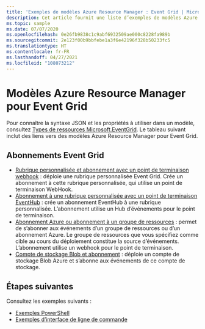```yaml
---
title: 'Exemples de modèles Azure Resource Manager : Event Grid | Microsoft Docs'
description: Cet article fournit une liste d’exemples de modèles Azure Resource Manager pour Azure Event Grid sur GitHub.
ms.topic: sample
ms.date: 07/07/2020
ms.openlocfilehash: 0e26fb9838c1c9abf6932509ae000c8228fa989b
ms.sourcegitcommit: 2e123f00b9bbfebe1a3f6e42196f328b50233fc5
ms.translationtype: HT
ms.contentlocale: fr-FR
ms.lasthandoff: 04/27/2021
ms.locfileid: "108073212"
---
```

# <a name="azure-resource-manager-templates-for-event-grid"></a>Modèles Azure Resource Manager pour Event Grid

Pour connaître la syntaxe JSON et les propriétés à utiliser dans un modèle, consultez [Types de ressources Microsoft.EventGrid](/azure/templates/microsoft.eventgrid/allversions). Le tableau suivant inclut des liens vers des modèles Azure Resource Manager pour Event Grid.

## <a name="event-grid-subscriptions"></a>Abonnements Event Grid
- [Rubrique personnalisée et abonnement avec un point de terminaison webhook](https://github.com/Azure/azure-quickstart-templates/tree/master/101-event-grid) : déploie une rubrique personnalisée Event Grid. Crée un abonnement à cette rubrique personnalisée, qui utilise un point de terminaison WebHook. 
- [Abonnement à une rubrique personnalisée avec un point de terminaison EventHub](https://github.com/Azure/azure-quickstart-templates/tree/master/101-event-grid-event-hubs-handler) : crée un abonnement EventHub à une rubrique personnalisée. L’abonnement utilise un Hub d’événements pour le point de terminaison. 
- [Abonnement Azure ou abonnement à un groupe de ressources](https://github.com/Azure/azure-quickstart-templates/tree/master/101-event-grid-resource-events-to-webhook) : permet de s’abonner aux événements d’un groupe de ressources ou d’un abonnement Azure. Le groupe de ressources que vous spécifiez comme cible au cours du déploiement constitue la source d’événements. L’abonnement utilise un webhook pour le point de terminaison. 
- [Compte de stockage Blob et abonnement](https://github.com/Azure/azure-quickstart-templates/tree/master/quickstarts/microsoft.eventgrid/event-grid-subscription-and-storage) : déploie un compte de stockage Blob Azure et s’abonne aux événements de ce compte de stockage. 

## <a name="next-steps"></a>Étapes suivantes
Consultez les exemples suivants :

- [Exemples PowerShell](powershell-samples.md)
- [Exemples d’interface de ligne de commande](cli-samples.md)
